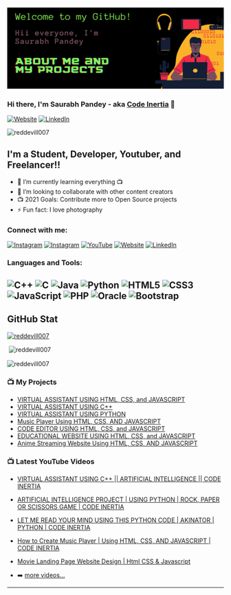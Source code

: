 [![MasterHead](https://github.com/reddevill007/reddevill007/blob/main/banner.png)](https://reddevill007.github.io/my-portfolio/)

### Hi there, I'm Saurabh Pandey - aka [Code Inertia][website] 👋
[![Website](https://img.shields.io/website?label=codeinertia&style=for-the-badge&url=https%3A%2F%2Fcodestackr.com)](https://reddevill007.github.io/my-portfolio/)
[![LinkedIn](https://img.shields.io/badge/linkedin-%230077B5.svg?style=for-the-badge&logo=linkedin&logoColor=white)](https://www.linkedin.com/in/saurabh-pandey-161348200)
<p align="left"> <img src="https://komarev.com/ghpvc/?username=reddevill007&label=Profile%20views&color=0e75b6&style=flat" alt="reddevill007" /> </p>


## I'm a Student, Developer, Youtuber, and Freelancer!!

- 🌱 I’m currently learning everything 📺
- 👯 I’m looking to collaborate with other content creators
- 📺 2021 Goals: Contribute more to Open Source projects
- ⚡ Fun fact: I love photography

### Connect with me:
[![Instagram](https://img.shields.io/badge/Saurabh_Pandey-%23E4405F.svg?style=for-the-badge&logo=Instagram&logoColor=white)](https://www.instagram.com/red._.devill) 
[![Instagram](https://img.shields.io/badge/happy_snappy-%23E4405F.svg?style=for-the-badge&logo=Instagram&logoColor=white)](https://www.instagram.com/happy._.snappy_/) [![YouTube](https://img.shields.io/badge/code_inertia-%23FF0000.svg?style=for-the-badge&logo=YouTube&logoColor=white)](https://www.youtube.com/channel/UCmpXdOaZAIXfAG4kKSdrPDA) [![Website](https://img.shields.io/website?label=codeinertia&style=for-the-badge&url=https%3A%2F%2Fcodestackr.com)](https://reddevill007.github.io/my-portfolio/)
[![LinkedIn](https://img.shields.io/badge/linkedin-%230077B5.svg?style=for-the-badge&logo=linkedin&logoColor=white)](https://www.linkedin.com/in/saurabh-pandey-161348200)



### Languages and Tools:

![C++](https://img.shields.io/badge/c++-%2300599C.svg?style=for-the-badge&logo=c%2B%2B&logoColor=white) ![C](https://img.shields.io/badge/c-%2300599C.svg?style=for-the-badge&logo=c&logoColor=white) ![Java](https://img.shields.io/badge/java-%23ED8B00.svg?style=for-the-badge&logo=java&logoColor=white) ![Python](https://img.shields.io/badge/python-3670A0?style=for-the-badge&logo=python&logoColor=ffdd54) ![HTML5](https://img.shields.io/badge/html5-%23E34F26.svg?style=for-the-badge&logo=html5&logoColor=white) ![CSS3](https://img.shields.io/badge/css3-%231572B6.svg?style=for-the-badge&logo=css3&logoColor=white) ![JavaScript](https://img.shields.io/badge/javascript-%23323330.svg?style=for-the-badge&logo=javascript&logoColor=%23F7DF1E) ![PHP](https://img.shields.io/badge/php-%23777BB4.svg?style=for-the-badge&logo=php&logoColor=white) ![Oracle](https://img.shields.io/badge/Oracle-F80000?style=for-the-badge&logo=oracle&logoColor=white) ![Bootstrap](https://img.shields.io/badge/bootstrap-%23563D7C.svg?style=for-the-badge&logo=bootstrap&logoColor=white)
---
## GitHub Stat
<p align="left"> <a href="https://github.com/ryo-ma/github-profile-trophy"> <img src="https://github-profile-trophy.vercel.app/?username=reddevill007" alt="reddevill007" /> </a> </p>


<p>&nbsp;<img align="center" src="https://github-readme-stats.vercel.app/api?username=reddevill007&show_icons=true&locale=en" alt="reddevill007" /></p>

<p><img align="center" src="https://github-readme-streak-stats.herokuapp.com/?user=reddevill007&" alt="reddevill007" /></p>


### 📺 My Projects

- [VIRTUAL ASSISTANT USING HTML, CSS, and JAVASCRIPT](https://reddevill007.github.io/Javascript-Virtual-Assitant)
- [VIRTUAL ASSISTANT USING C++](https://github.com/reddevill007/INERTIA-A-Virtual-Assistant)
- [VIRTUAL ASSISTANT USING PYTHON](https://youtu.be/_1A9Z8rB4Vc)
- [Music Player Using HTML, CSS, AND JAVASCRIPT](https://reddevill007.github.io/music-player)
- [CODE EDITOR USING HTML, CSS, and JAVASCRIPT](https://reddevill007.github.io/code-editor-html-css-ja/)
- [EDUCATIONAL WEBSITE USING HTML, CSS, and JAVASCRIPT](https://reddevill007.github.io/we-educate)
- [Anime Streaming Website Using HTML, CSS, AND JAVASCRIPT](https://reddevill007.github.io/Anime-Streaming-Website)

### 📺 Latest YouTube Videos

- [VIRTUAL ASSISTANT USING C++ || ARTIFICIAL INTELLIGENCE || CODE INERTIA](https://youtu.be/4Ln_DYiGnVA)
- [ARTIFICIAL INTELLIGENCE PROJECT | USING PYTHON | ROCK, PAPER OR SCISSORS GAME | CODE INERTIA](https://youtu.be/BK8IQUGMrSc)
- [LET ME READ YOUR MIND USING THIS PYTHON CODE | AKINATOR | PYTHON | CODE INERTIA](https://youtu.be/_1A9Z8rB4Vc)
- [How to Create Music Player | Using HTML, CSS, AND JAVASCRIPT | CODE INERTIA](https://youtu.be/2ts4Fx1_0Z8)
- [Movie Landing Page Website Design | Html CSS & Javascript](https://youtu.be/PhW2YGaOOrQ)

- ➡️ [more videos...](https://www.youtube.com/channel/UCmpXdOaZAIXfAG4kKSdrPDA)

---


[website]: https://reddevill007.github.io/my-portfolio/
[twitter]: https://twitter.com/InertiaCode
[youtube]: https://www.youtube.com/channel/UCmpXdOaZAIXfAG4kKSdrPDA
[instagram]: https://www.instagram.com/red._.devill
[linkedin]: https://www.linkedin.com/in/saurabh-pandey-161348200
